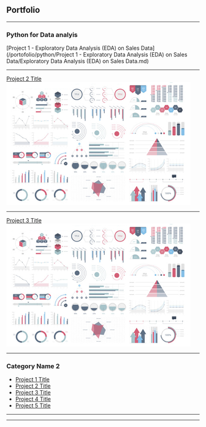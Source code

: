 ## Portfolio

---

### Python for Data analyis 

[Project 1 - Exploratory Data Analysis (EDA) on Sales Data](/portofolio/python/Project 1 - Exploratory Data Analysis (EDA) on Sales Data/Exploratory Data Analysis (EDA) on Sales Data.md)


---
[Project 2 Title](/pdf/sample_presentation.pdf)
<img src="images/dummy_thumbnail.jpg?raw=true"/>

---
[Project 3 Title](/sample_page) 
<img src="images/dummy_thumbnail.jpg?raw=true"/>

---

### Category Name 2

- [Project 1 Title](http://example.com/)
- [Project 2 Title](http://example.com/)
- [Project 3 Title](http://example.com/)
- [Project 4 Title](http://example.com/)
- [Project 5 Title](http://example.com/)

---




---

